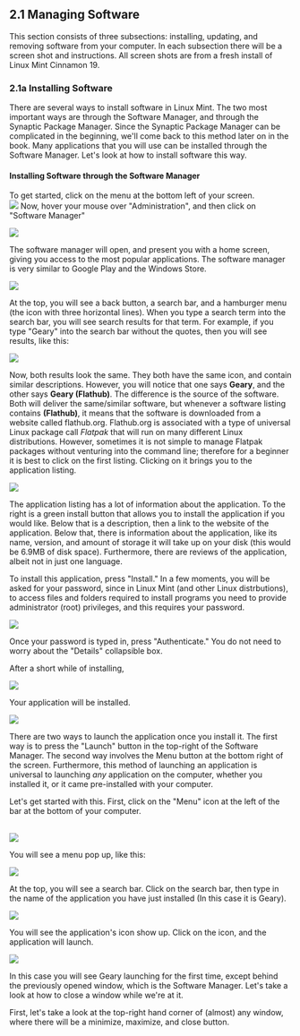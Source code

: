 ## 2.1 Managing Software

This section consists of three subsections: installing, updating, and removing software from your computer. In each subsection there will be a screen shot and instructions. All screen shots are from a fresh install of Linux Mint Cinnamon 19.

### 2.1a Installing Software

There are several ways to install software in Linux Mint. The two most important ways are through the Software Manager, and through the Synaptic Package Manager. Since the Synaptic Package Manager can be complicated in the beginning, we'll come back to this method later on in the book. Many applications that you will use can be installed through the Software Manager. Let's look at how to install software this way.

#### Installing Software through the Software Manager

To get started, click on the menu at the bottom left of your screen. 
<br><img src="graphics/main_desktop_view.png">
Now, hover your mouse over "Administration", and then click on "Software Manager"

<img src="graphics/open_menu_software_manager.png" >

The software manager will open, and present you with a home screen, giving you access to the most popular applications. The software manager is very similar to Google Play and the Windows Store. 

<img src="graphics/software_manager_home_picture.png">

At the top, you will see a back button, a search bar, and a hamburger menu (the icon with three horizontal lines). When you type a search term into the search bar, you will see search results for that term. For example, if you type "Geary" into the search bar without the quotes, then you will see results, like this: 

<img src="graphics/geary_search_results_software_manager.png" >

Now, both results look the same. They both have the same icon, and contain similar descriptions. However, you will notice that one says **Geary**, and the other says **Geary (Flathub)**. The difference is the source of the software. Both will deliver the same/similar software, but whenever a software listing contains **(Flathub)**, it means that the software is downloaded from a website called flathub.org. Flathub.org is associated with a type of universal Linux package call *Flatpak* that will run on many different Linux distributions. However, sometimes it is not simple to manage Flatpak packages without venturing into the command line; therefore for a beginner it is best to click on the first listing. Clicking on it brings you to the application listing.

<img src="graphics/geary_application_listing_software_manager.png" >

The application listing has a lot of information about the application. To the right is a green install button that allows you to install the application if you would like. Below that is a description, then a link to the website of the application. Below that, there is information about the application, like its name, version, and amount of storage it will take up on your disk (this would be 6.9MB of disk space). Furthermore, there are reviews of the application, albeit not in just one language.

To install this application, press "Install." In a few moments, you will be asked for your password, since in Linux Mint (and other Linux distrbutions), to access files and folders required to install programs you need to provide administrator (root) privileges, and this requires your password.

<img src="graphics/install_auth_prompt_software_manager.png" >

Once your password is typed in, press "Authenticate." You do not need to worry about the "Details" collapsible box.

After a short while of installing, 

<img src="graphics/installing_progress_sm.png">

Your application will be installed.

<img src="graphics/app_installed_sm.png" >

There are two ways to launch the application once you install it. The first way is to press the "Launch" button in the top-right of the Software Manager. The second way involves the Menu button at the bottom right of the screen. Furthermore, this method of launching an application is universal to  launching *any* application on the computer, whether you installed it, or it came pre-installed with your computer.

Let's get started with this. First, click on the "Menu" icon at the left of the bar at the bottom of your computer.

<br><img src="graphics/main_desktop_view.png">

You will see a menu pop up, like this: 

<img src="graphics/open_menu_software_manager.png" >

At the top, you will see a search bar. Click on the search bar, then type in the name of the application you have just installed (In this case it is Geary).

<img src="graphics/geary_search_menu.png" >

You will see the application's icon show up. Click on the icon, and the application will launch.

<img src="graphics/geary_open_behind_sm.png">

In this case you will see Geary launching for the first time, except behind the previously opened window, which is the Software Manager. Let's take a look at how to close a window while we're at it.

First, let's take a look at the top-right hand corner of (almost) any window, where there will be a minimize, maximize, and close button.




